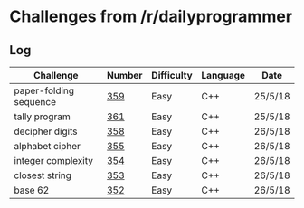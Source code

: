 # Challenges from /r/dailyprogrammer

## Log
| Challenge | Number | Difficulty | Language | Date |
| --- | --- | --- | --- | --- |
| paper-folding sequence | [359](https://www.reddit.com/r/dailyprogrammer/comments/8g0iil/20180430_challenge_359_easy_regular_paperfold/) | Easy | C++ | 25/5/18 |
| tally program | [361](https://www.reddit.com/r/dailyprogrammer/comments/8jcffg/20180514_challenge_361_easy_tally_program/) | Easy | C++ | 25/5/18 |
| decipher digits | [358](https://www.reddit.com/r/dailyprogrammer/comments/8eger3/20180423_challenge_358_easy_decipher_the_seven/) | Easy | C++ | 26/5/18 |
| alphabet cipher | [355](https://www.reddit.com/r/dailyprogrammer/comments/879u8b/20180326_challenge_355_easy_alphabet_cipher/) | Easy | C++ | 26/5/18 |
| integer complexity | [354](https://www.reddit.com/r/dailyprogrammer/comments/83uvey/20180312_challenge_354_easy_integer_complexity_1/%5D) | Easy | C++ | 26/5/18 |
| closest string | [353](https://www.reddit.com/r/dailyprogrammer/comments/826coe/20180305_challenge_353_easy_closest_string/) | Easy | C++ | 26/5/18 |
| base 62 | [352](https://www.reddit.com/r/dailyprogrammer/comments/7yyt8e/20180220_challenge_352_easy_making_imgurstyle/) | Easy | C++ | 26/5/18 |
